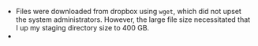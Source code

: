 * Files were downloaded from dropbox using `wget`, which did not upset the system administrators. However, the large file size necessitated that I up my staging directory size to 400 GB. 
* 